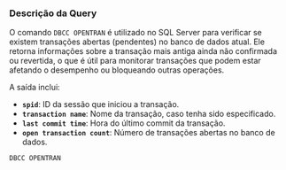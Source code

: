 ### Descrição da Query

O comando `DBCC OPENTRAN` é utilizado no SQL Server para verificar se existem transações abertas (pendentes) no banco de dados atual. Ele retorna informações sobre a transação mais antiga ainda não confirmada ou revertida, o que é útil para monitorar transações que podem estar afetando o desempenho ou bloqueando outras operações.

A saída inclui:
- **`spid`**: ID da sessão que iniciou a transação.
- **`transaction name`**: Nome da transação, caso tenha sido especificado.
- **`last commit time`**: Hora do último commit da transação.
- **`open transaction count`**: Número de transações abertas no banco de dados.

```SQL
DBCC OPENTRAN
```
